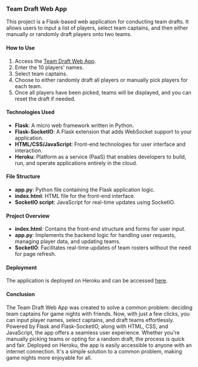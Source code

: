 ### Team Draft Web App

This project is a Flask-based web application for conducting team drafts. It allows users to input a list of players, select team captains, and then either manually or randomly draft players onto two teams.

#### How to Use

1. Access the [Team Draft Web App](https://draftmaster-5a8f04263e9a.herokuapp.com/).
2. Enter the 10 players' names.
3. Select team captains.
4. Choose to either randomly draft all players or manually pick players for each team.
5. Once all players have been picked, teams will be displayed, and you can reset the draft if needed.

#### Technologies Used

- **Flask**: A micro web framework written in Python.
- **Flask-SocketIO**: A Flask extension that adds WebSocket support to your application.
- **HTML/CSS/JavaScript**: Front-end technologies for user interface and interaction.
- **Heroku**: Platform as a service (PaaS) that enables developers to build, run, and operate applications entirely in the cloud.

#### File Structure

- **app.py**: Python file containing the Flask application logic.
- **index.html**: HTML file for the front-end interface.
- **SocketIO script**: JavaScript for real-time updates using SocketIO.

#### Project Overview

- **index.html**: Contains the front-end structure and forms for user input.
- **app.py**: Implements the backend logic for handling user requests, managing player data, and updating teams.
- **SocketIO**: Facilitates real-time updates of team rosters without the need for page refresh.

#### Deployment

The application is deployed on Heroku and can be accessed [here](https://draftmaster-5a8f04263e9a.herokuapp.com/).

#### Conclusion
The Team Draft Web App was created to solve a common problem: deciding team captains for game nights with friends. Now, with just a few clicks, you can input player names, select captains, and draft teams effortlessly. Powered by Flask and Flask-SocketIO, along with HTML, CSS, and JavaScript, the app offers a seamless user experience. Whether you're manually picking teams or opting for a random draft, the process is quick and fair. Deployed on Heroku, the app is easily accessible to anyone with an internet connection. It's a simple solution to a common problem, making game nights more enjoyable for all.

